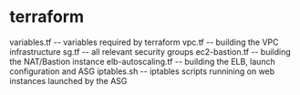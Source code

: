 # terraform

variables.tf -- variables required by terraform
vpc.tf -- building the VPC infrastructure
sg.tf -- all relevant security groups
ec2-bastion.tf -- building the NAT/Bastion instance
elb-autoscaling.tf -- building the ELB, launch configuration and ASG
iptables.sh -- iptables scripts runnining on web instances launched by the ASG

